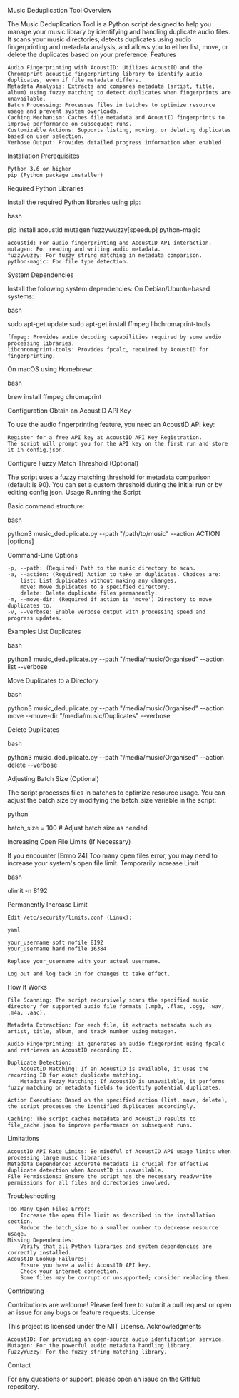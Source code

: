 Music Deduplication Tool
Overview

The Music Deduplication Tool is a Python script designed to help you manage your music library by identifying and handling duplicate audio files. It scans your music directories, detects duplicates using audio fingerprinting and metadata analysis, and allows you to either list, move, or delete the duplicates based on your preference.
Features

    Audio Fingerprinting with AcoustID: Utilizes AcoustID and the Chromaprint acoustic fingerprinting library to identify audio duplicates, even if file metadata differs.
    Metadata Analysis: Extracts and compares metadata (artist, title, album) using fuzzy matching to detect duplicates when fingerprints are unavailable.
    Batch Processing: Processes files in batches to optimize resource usage and prevent system overloads.
    Caching Mechanism: Caches file metadata and AcoustID fingerprints to improve performance on subsequent runs.
    Customizable Actions: Supports listing, moving, or deleting duplicates based on user selection.
    Verbose Output: Provides detailed progress information when enabled.

Installation
Prerequisites

    Python 3.6 or higher
    pip (Python package installer)

Required Python Libraries

Install the required Python libraries using pip:

bash

pip install acoustid mutagen fuzzywuzzy[speedup] python-magic

    acoustid: For audio fingerprinting and AcoustID API interaction.
    mutagen: For reading and writing audio metadata.
    fuzzywuzzy: For fuzzy string matching in metadata comparison.
    python-magic: For file type detection.

System Dependencies

Install the following system dependencies:
On Debian/Ubuntu-based systems:

bash

sudo apt-get update
sudo apt-get install ffmpeg libchromaprint-tools

    ffmpeg: Provides audio decoding capabilities required by some audio processing libraries.
    libchromaprint-tools: Provides fpcalc, required by AcoustID for fingerprinting.

On macOS using Homebrew:

bash

brew install ffmpeg chromaprint

Configuration
Obtain an AcoustID API Key

To use the audio fingerprinting feature, you need an AcoustID API key:

    Register for a free API key at AcoustID API Key Registration.
    The script will prompt you for the API key on the first run and store it in config.json.

Configure Fuzzy Match Threshold (Optional)

The script uses a fuzzy matching threshold for metadata comparison (default is 90). You can set a custom threshold during the initial run or by editing config.json.
Usage
Running the Script

Basic command structure:

bash

python3 music_deduplicate.py --path "/path/to/music" --action ACTION [options]

Command-Line Options

    -p, --path: (Required) Path to the music directory to scan.
    -a, --action: (Required) Action to take on duplicates. Choices are:
        list: List duplicates without making any changes.
        move: Move duplicates to a specified directory.
        delete: Delete duplicate files permanently.
    -m, --move-dir: (Required if action is 'move') Directory to move duplicates to.
    -v, --verbose: Enable verbose output with processing speed and progress updates.

Examples
List Duplicates

bash

python3 music_deduplicate.py --path "/media/music/Organised" --action list --verbose

Move Duplicates to a Directory

bash

python3 music_deduplicate.py --path "/media/music/Organised" --action move --move-dir "/media/music/Duplicates" --verbose

Delete Duplicates

bash

python3 music_deduplicate.py --path "/media/music/Organised" --action delete --verbose

Adjusting Batch Size (Optional)

The script processes files in batches to optimize resource usage. You can adjust the batch size by modifying the batch_size variable in the script:

python

batch_size = 100  # Adjust batch size as needed

Increasing Open File Limits (If Necessary)

If you encounter [Errno 24] Too many open files error, you may need to increase your system's open file limit.
Temporarily Increase Limit

bash

ulimit -n 8192

Permanently Increase Limit

    Edit /etc/security/limits.conf (Linux):

    yaml

    your_username soft nofile 8192
    your_username hard nofile 16384

    Replace your_username with your actual username.

    Log out and log back in for changes to take effect.

How It Works

    File Scanning: The script recursively scans the specified music directory for supported audio file formats (.mp3, .flac, .ogg, .wav, .m4a, .aac).

    Metadata Extraction: For each file, it extracts metadata such as artist, title, album, and track number using mutagen.

    Audio Fingerprinting: It generates an audio fingerprint using fpcalc and retrieves an AcoustID recording ID.

    Duplicate Detection:
        AcoustID Matching: If an AcoustID is available, it uses the recording ID for exact duplicate matching.
        Metadata Fuzzy Matching: If AcoustID is unavailable, it performs fuzzy matching on metadata fields to identify potential duplicates.

    Action Execution: Based on the specified action (list, move, delete), the script processes the identified duplicates accordingly.

    Caching: The script caches metadata and AcoustID results to file_cache.json to improve performance on subsequent runs.

Limitations

    AcoustID API Rate Limits: Be mindful of AcoustID API usage limits when processing large music libraries.
    Metadata Dependence: Accurate metadata is crucial for effective duplicate detection when AcoustID is unavailable.
    File Permissions: Ensure the script has the necessary read/write permissions for all files and directories involved.

Troubleshooting

    Too Many Open Files Error:
        Increase the open file limit as described in the installation section.
        Reduce the batch_size to a smaller number to decrease resource usage.
    Missing Dependencies:
        Verify that all Python libraries and system dependencies are correctly installed.
    AcoustID Lookup Failures:
        Ensure you have a valid AcoustID API key.
        Check your internet connection.
        Some files may be corrupt or unsupported; consider replacing them.

Contributing

Contributions are welcome! Please feel free to submit a pull request or open an issue for any bugs or feature requests.
License

This project is licensed under the MIT License.
Acknowledgments

    AcoustID: For providing an open-source audio identification service.
    Mutagen: For the powerful audio metadata handling library.
    FuzzyWuzzy: For the fuzzy string matching library.

Contact

For any questions or support, please open an issue on the GitHub repository.
